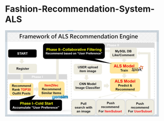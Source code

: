 # Fashion-Recommendation-System-ALS

![image](https://github.com/PikoLab/Fashion-Recommendation-System-ALS/blob/main/Framework-ALS2.jpg)
